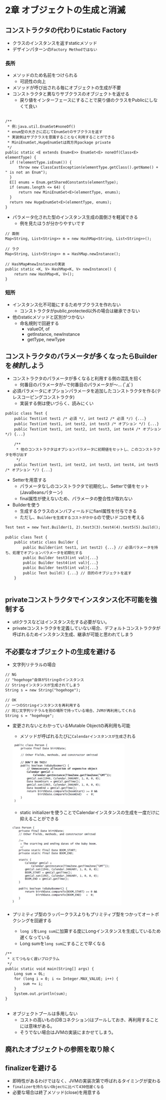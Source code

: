 # 2章 オブジェクトの生成と消滅
## コンストラクタの代わりにstatic Factory
* クラスのインスタンスを返すstaticメソッド
* デザインパターンの`Factory Methodではない`

### 長所
* メソッドのため名前をつけられる
	* 可読性の向上
* メソッドが呼び出される毎にオブジェクトの生成が不要
* コンストラクタと異なりサブクラスのオブジェクトを返せる
	* 戻り値をインターフェースにすることで戻り値のクラスをPublicにしなくて良い
	
```

/**
 * 例:java.util.EnumSet#noneOf()
 * enum型の大きさに応じてEnumSetのサブクラスを返す
 * 実装側はサブクラスを意識することなく利用することができる
 * MiniEnumSet,HugeEnumSetは両方共package private
 */
public static <E extends Enum<E>> EnumSet<E> noneOf(Class<E> elementType) {
  if (!elementType.isEnum()) {
	  throw new ClassCastException(elementType.getClass().getName() + " is not an Enum");
  }
  E[] enums = Enum.getSharedConstants(elementType);
  if (enums.length <= 64) {
	  return new MiniEnumSet<E>(elementType, enums);
  }
  return new HugeEnumSet<E>(elementType, enums);
}
```
* パラメータ化された型のインスタンス生成の面倒さを軽減できる
	* 例を見たほうが分かりやすいです
	
```
// 面倒
Map<String, List<String>> m = new HashMap<String, List<String>>();

// ラク
Map<String, List<String>> m = HashMap.newInstance();

// HashMap#newInstanceの実装
public static <K, V> HashMap<K, V> newInstance() {
	return new HashMap<K, V>();
}

```

### 短所
* インスタンス化不可能にするためサブクラスを作れない
	* コンストラクタがpublic,protected以外の場合は継承できない
* 他のstaticメソッドと区別がつかない
	* 命名規則で回避する
		* valueOf, of
		* getInstance, newInstance
		* getType, newType

## コンストラクタのパラメータが多くなったらBuilderを*検討*しよう
* コンストラクタのパラメータが多くなると利用する側の混乱を招く
	* 何番目のパラメータが~で何番目のパラメータが〜... (ﾟдﾟ)
* 必須パラメータにオプションパラメータを追加したコンストラクタを作る(テレスコーピングコンストラクタ)
	* 実装する側は使いづらく、読みにくい
	
```
public class Test {
	public Test(int test1 /* 必須 */, int test2 /* 必須 */) {...}
	public Test(int test1, int test2, int test3 /* オプション */) {...}
	public Test(int test1, int test2, int test3, int test4 /* オプション */) {...}
	
	/**
	 * 他のコンストラクタはオプションパラメータに初期値をセットし、このコンストラクタを呼び出す
	 */
	public Test(int test1, int test2, int test3, int test4, int test5 /* オプション */) {...} 
```

* Setterを用意する
	* パラメータなしのコンストラクタで初期化し、Setterで値をセット(JavaBeansパターン)
	* final属性が使えないため、パラメータの整合性が取れない
* Builderを使う
	* 生成するクラスのメンバフィールドにfianl属性を付与できる
	* ただし、`Builderを生成するコストがかかる`ので使いドコロを考える

```
Test test = new Test.Builder(1, 2).test3(3).test4(4).test5(5).build();

public class Test {
	public static class Builder {
		public Builder(int test1, int test2) {...} // 必須パラメータを持ち、処理でオプションパラメータを初期化する
		public Builder test3(int val){...}
		public Builder test4(int val){...}
		public Builder test5(int val){...}
		public Test build() {...} // 目的のオブジェクトを返す
	}
	
```

## privateコンストラクタでインスタンス化不可能を強制する
* utilクラスなどはインスタンス化する必要がない。
* privateコンストラクタを定義していない場合、デフォルトコンストラクタが呼ばれるためインスタンス生成、継承が可能と思われてしまう

## 不必要なオブジェクトの生成を避ける
* 文字列リテラルの場合

```
// NG
// "hogehoge"自体がStringのインスタンス
// Stringインスタンスが生成されてしまう
String s = new String("hogehoge");

// OK
// 一つのStringインスタンスを再利用する
// 同じ文字列リテラルを別の場所で持っている場合、JVMが再利用してくれる
String s = "hogehoge";
```
* 変更されないとわかっているMutable Objectの再利用も可能
	* メソッドが呼ばれるたびに`Calendarインスタンスが生成`される
	
	![image](Chapter2.png)
	
	* static initializerを使うことでCalendarインスタンスの生成を一度だけに抑えることができる
	
	![image](Chapter2_OK.png)
	
* プリミティブ型のラッパークラスよりもプリミティブ型をつかってオートボクシングを回避する
	* `long i`を`Long sum`に加算する度にLongインスタンスを生成しているため遅くなっている
	* Long sumを`long sum`にすることで早くなる

```
/**
 * とてつもなく遅いプログラム
 */
public static void main(String[] args) {
	Long sum = 0L;
	for (long i = 0; i <= Integer.MAX_VALUE; i++) {
		sum += i;
	}
	System.out.println(sum);
}


```	

* オブジェクトプールは多用しない
	* コストの高いもの(DBコネクション)はプールしておき、再利用することには意味がある。
	* そうでない場合はJVMの実装にまかせてしまう。

## 廃れたオブジェクトの参照を取り除く

## finalizerを避ける
* 即時性があるわけではなく、JVMの実装次第で呼ばれるタイミングが変わる
* `finalizerを持たないObjectに比べて430倍遅くなる`
* 必要な場合は終了メソッド(close)を用意する

